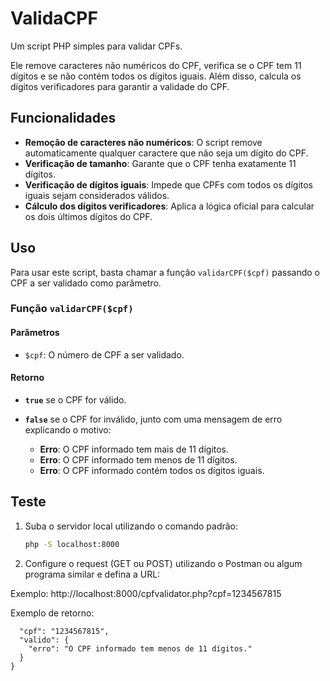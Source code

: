# ValidaCPF

Um script PHP simples para validar CPFs.

Ele remove caracteres não numéricos do CPF, verifica se o CPF tem 11 dígitos e se não contém todos os dígitos iguais. Além disso, calcula os dígitos verificadores para garantir a validade do CPF.

## Funcionalidades

- **Remoção de caracteres não numéricos**: O script remove automaticamente qualquer caractere que não seja um dígito do CPF.
- **Verificação de tamanho**: Garante que o CPF tenha exatamente 11 dígitos.
- **Verificação de dígitos iguais**: Impede que CPFs com todos os dígitos iguais sejam considerados válidos.
- **Cálculo dos dígitos verificadores**: Aplica a lógica oficial para calcular os dois últimos dígitos do CPF.

## Uso

Para usar este script, basta chamar a função `validarCPF($cpf)` passando o CPF a ser validado como parâmetro.

### Função `validarCPF($cpf)`

#### Parâmetros

- `$cpf`: O número de CPF a ser validado.

#### Retorno

- **`true`** se o CPF for válido.
- **`false`** se o CPF for inválido, junto com uma mensagem de erro explicando o motivo:

  - **Erro**: O CPF informado tem mais de 11 dígitos.
  - **Erro**: O CPF informado tem menos de 11 dígitos.
  - **Erro**: O CPF informado contém todos os dígitos iguais.

## Teste

1. Suba o servidor local utilizando o comando padrão:

   ```bash
   php -S localhost:8000

2. Configure o request (GET ou POST) utilizando o Postman ou algum programa similar e defina a URL:

Exemplo: http://localhost:8000/cpfvalidator.php?cpf=1234567815

Exemplo de retorno: 

```{
  "cpf": "1234567815",
  "valido": {
    "erro": "O CPF informado tem menos de 11 dígitos."
  }
}
